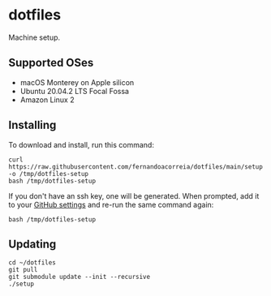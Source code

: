 # dotfiles

Machine setup.

## Supported OSes

- macOS Monterey on Apple silicon
- Ubuntu 20.04.2 LTS Focal Fossa
- Amazon Linux 2

## Installing

To download and install, run this command:

```
curl https://raw.githubusercontent.com/fernandoacorreia/dotfiles/main/setup -o /tmp/dotfiles-setup
bash /tmp/dotfiles-setup
```

If you don't have an ssh key, one will be generated. When prompted, add it to your [GitHub settings](https://help.github.com/articles/adding-a-new-ssh-key-to-your-github-account/) and re-run the same command again:

```
bash /tmp/dotfiles-setup
```

## Updating

```
cd ~/dotfiles
git pull
git submodule update --init --recursive
./setup
```
